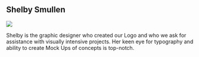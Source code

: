 <h2>Shelby Smullen</h2>
<img src="https://identicons.github.com/784596d68fd29f7da760d206e0ac4e32.png">	
	<p>
		Shelby is the graphic designer who created our Logo and who we ask for 
		assistance with visually intensive projects. Her keen eye for typography
		and ability to create Mock Ups of concepts is top-notch.
	</p>
	
